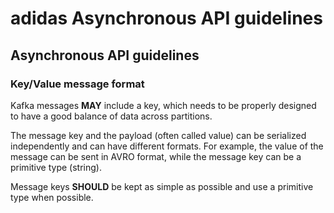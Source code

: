# adidas Asynchronous API guidelines

## Asynchronous API guidelines

 ### Key/Value message format

 Kafka messages **MAY** include a key, which needs to be properly designed to have a good balance of data across partitions.

The message key and the payload (often called value) can be serialized independently and can have different formats. For example, the value of the message can be sent in AVRO format, while the message key can be a primitive type (string). 

Message keys **SHOULD** be kept as simple as possible and use a primitive type when possible.